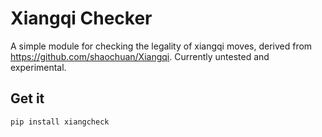 # Xiangqi Checker

A simple module for checking the legality of xiangqi moves, derived from https://github.com/shaochuan/Xiangqi. Currently untested and experimental.

## Get it
`pip install xiangcheck`
